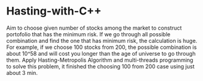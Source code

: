 # Hasting-with-C++
Aim to choose given number of stocks among the market to construct portofolio that has the minimum risk. If we go through all possible combination and find the one that has minimum risk, the calculation is huge. For example, if we choose 100 stocks from 200, the possible combination is about 10^58 and will cost you longer than the age of universe to go through them. Apply Hasting-Metropolis Algorithm and multi-threads programming to solve this problem, it finished the choosing 100 from 200 case using just about 3 min.
